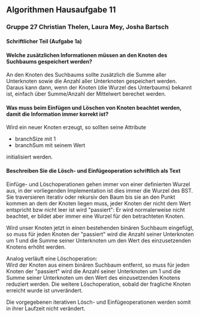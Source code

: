 ## Algorithmen Hausaufgabe 11
### Gruppe 27 Christian Thelen, Laura Mey, Josha Bartsch
#### Schriftlicher Teil (Aufgabe 1a)

#### Welche zusätzlichen Informationen müssen an den Knoten des Suchbaums gespeichert werden?

An den Knoten des Suchbaums sollte zusätzlich die Summe aller Unterknoten sowie die Anzahl aller Unterknoten gespeichert werden. Daraus kann dann, wenn der Knoten (die Wurzel des Unterbaums) bekannt ist, einfach über Summe/Anzahl der Mittelwert berechet werden. 

#### Was muss beim Einfügen und Löschen von Knoten beachtet werden, damit die Information immer korrekt ist?

Wird ein neuer Knoten erzeugt, so sollten seine Attribute

* branchSize mit 1
* branchSum mit seinem Wert

initialisiert werden.

#### Beschreiben Sie die Lösch- und Einfügeoperation schriftlich als Text

Einfüge- und Löschoperationen gehen immer von einer definierten Wurzel aus, in der vorliegenden Implementation ist dies immer die Wurzel des BST. Sie traversieren iterativ oder rekursiv den Baum bis sie an den Punkt kommen an dem der Knoten liegen muss, jeder Knoten der nicht dem Wert entspricht bzw nicht leer ist wird "passiert": Er wird normalerweise nicht beachtet, er bildet aber immer eine Wurzel für den betrachteten Knoten.

Wird unser Knoten jetzt in einen bestehenden binären Suchbaum eingefügt, so muss für jeden Knoten der "passiert" wird die Anzahl seiner Unterknoten um 1 und die Summe seiner Unterknoten um den Wert des einzusetzenden Knotens erhöht werden.

Analog verläuft eine Löschoperation:  
Wird der Knoten aus einem binären Suchbaum entfernt, so muss für jeden Knoten der "passiert" wird die Anzahl seiner Unterknoten um 1 und die Summe seiner Unterknoten um den Wert des einzusetzenden Knotens reduziert werden.
Die weitere Löschoperation, sobald der fragliche Knoten erreicht wurde ist unverändert.

Die vorgegebenen iterativen Lösch- und Einfügeoperationen werden somit in ihrer Laufzeit nicht verändert.